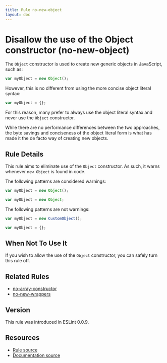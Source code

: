 ```yaml
---
title: Rule no-new-object
layout: doc
---
```

<!-- Note: No pull requests accepted for this file. See README.md in the root directory for details. -->
# Disallow the use of the Object constructor (no-new-object)

The `Object` constructor is used to create new generic objects in JavaScript, such as:

```js
var myObject = new Object();
```

However, this is no different from using the more concise object literal syntax:

```js
var myObject = {};
```

For this reason, many prefer to always use the object literal syntax and never use the `Object` constructor.

While there are no performance differences between the two approaches, the byte savings and conciseness of the object literal form is what has made it the de facto way of creating new objects.

## Rule Details

This rule aims to eliminate use of the `Object` constructor. As such, it warns whenever `new Object` is found in code.

The following patterns are considered warnings:

```js
var myObject = new Object();

var myObject = new Object;
```

The following patterns are not warnings:

```js
var myObject = new CustomObject();

var myObject = {};
```

## When Not To Use It

If you wish to allow the use of the `Object` constructor, you can safely turn this rule off.

## Related Rules

* [no-array-constructor](no-array-constructor)
* [no-new-wrappers](no-new-wrappers)

## Version

This rule was introduced in ESLint 0.0.9.

## Resources

* [Rule source](https://github.com/eslint/eslint/tree/master/lib/rules/no-new-object.js)
* [Documentation source](https://github.com/eslint/eslint/tree/master/docs/rules/no-new-object.md)
